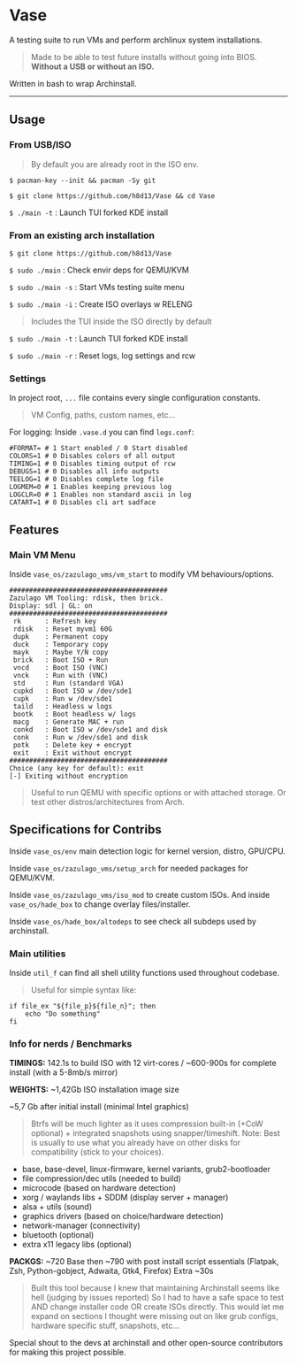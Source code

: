 # Vase

A testing suite to run VMs and perform archlinux system installations.
> Made to be able to test future installs without going into BIOS. **Without a USB or without an ISO.**

Written in bash to wrap Archinstall.

---

## Usage

### From USB/ISO

> By default you are already root in the ISO env.

`$ pacman-key --init && pacman -Sy git`

`$ git clone https://github.com/h8d13/Vase && cd Vase`

`$ ./main -t` : Launch TUI forked KDE install

### From an existing arch installation

`$ git clone https://github.com/h8d13/Vase`

`$ sudo ./main`    : Check envir deps for QEMU/KVM

`$ sudo ./main -s` : Start VMs testing suite menu

`$ sudo ./main -i` : Create ISO overlays w RELENG
> Includes the TUI inside the ISO directly by default

`$ sudo ./main -t` : Launch TUI forked KDE install

`$ sudo ./main -r` : Reset logs, log settings and rcw

### Settings

In project root, `...` file contains every single configuration constants.
> VM Config, paths, custom names, etc...

For logging: Inside `.vase.d` you can find `logs.conf`:
```
#FORMAT= # 1 Start enabled / 0 Start disabled
COLORS=1 # 0 Disables colors of all output
TIMING=1 # 0 Disables timing output of rcw
DEBUGS=1 # 0 Disables all info outputs
TEELOG=1 # 0 Disables complete log file
LOGMEM=0 # 1 Enables keeping previous log
LOGCLR=0 # 1 Enables non standard ascii in log
CATART=1 # 0 Disables cli art sadface
```

## Features

### Main VM Menu

Inside `vase_os/zazulago_vms/vm_start` to modify VM behaviours/options.

```
########################################
Zazulago VM Tooling: rdisk, then brick.
Display: sdl | GL: on
########################################
 rk      : Refresh key
 rdisk   : Reset myvm1 60G
 dupk    : Permanent copy
 duck    : Temporary copy
 mayk    : Maybe Y/N copy
 brick   : Boot ISO + Run
 vncd    : Boot ISO (VNC)
 vnck    : Run with (VNC)
 std     : Run (standard VGA)
 cupkd   : Boot ISO w /dev/sde1
 cupk    : Run w /dev/sde1
 taild   : Headless w logs
 bootk   : Boot headless w/ logs
 macg    : Generate MAC + run
 conkd   : Boot ISO w /dev/sde1 and disk
 conk    : Run w /dev/sde1 and disk
 potk    : Delete key + encrypt
 exit    : Exit without encrypt
########################################
Choice (any key for default): exit
[-] Exiting without encryption
```

> Useful to run QEMU with specific options or with attached storage. Or test other distros/architectures from Arch.

## Specifications for Contribs

Inside `vase_os/env` main detection logic for kernel version, distro, GPU/CPU.

Inside `vase_os/zazulago_vms/setup_arch` for needed packages for QEMU/KVM.

Inside `vase_os/zazulago_vms/iso_mod` to create custom ISOs. And inside `vase_os/hade_box` to change overlay files/installer.

Inside `vase_os/hade_box/altodeps` to see check all subdeps used by archinstall.

### Main utilities

Inside `util_f` can find all shell utility functions used throughout codebase.

> Useful for simple syntax like:
```
if file_ex "${file_p}${file_n}"; then
    echo "Do something"
fi
```

### Info for nerds / Benchmarks

**TIMINGS:** 142.1s to build ISO with 12 virt-cores / ~600-900s for complete install (with a 5-8mb/s mirror) 

**WEIGHTS:** ~1,42Gb ISO installation image size 

~5,7 Gb after initial install (minimal Intel graphics)
> Btrfs will be much lighter as it uses compression built-in (+CoW optional) + integrated snapshots using snapper/timeshift.
> Note: Best is usually to use what you already have on other disks for compatibility (stick to your choices).

- base, base-devel, linux-firmware, kernel variants, grub2-bootloader
- file compression/dec utils (needed to build)
- microcode (based on hardware detection)
- xorg / waylands libs + SDDM (display server + manager)
- alsa + utils (sound)
- graphics drivers (based on choice/hardware detection)
- network-manager (connectivity)
- bluetooth (optional)
- extra x11 legacy libs (optional)

**PACKGS:** ~720 Base then ~790 with post install script essentials (Flatpak, Zsh, Python-gobject, Adwaita, Gtk4, Firefox) Extra ~30s 

> Built this tool because I knew that maintaining Archinstall seems like hell (judging by issues reported) 
> So I had to have a safe space to test AND change installer code OR create ISOs directly. 
> This would let me expand on sections I thought were missing out on like grub configs, hardware specific stuff, snapshots, etc... 

Special shout to the devs at archinstall and other open-source contributors for making this project possible. 